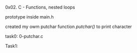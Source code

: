 0x02. C - Functions, nested loops

prototype inside main.h

created my owm putchar function _putchar()_ to print character

task0: 0-putchar.c

Task1: 

